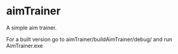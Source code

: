 # aimTrainer
A simple aim trainer.

For a built version go to aimTrainer/buildAimTrainer/debug/ and run AimTrainer.exe
